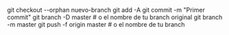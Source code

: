 git checkout --orphan nuevo-branch
git add -A
git commit -m "Primer commit"
git branch -D master  # o el nombre de tu branch original
git branch -m master
git push -f origin master  # o el nombre de tu branch
